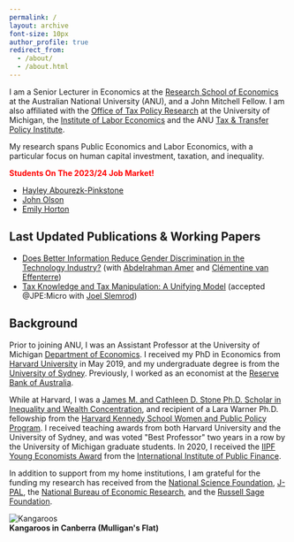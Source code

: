 ```yaml
---
permalink: /
layout: archive
font-size: 10px
author_profile: true
redirect_from: 
  - /about/
  - /about.html
---
```


I am a Senior Lecturer in Economics at the [Research School of Economics](https://rse.anu.edu.au/) at the Australian National University (ANU), and a John Mitchell Fellow.  I am also affiliated with the [Office of Tax Policy Research](https://rossweb.bus.umich.edu/otpr/) at the University of Michigan, the [Institute of Labor Economics](https://www.iza.org/person/21108/ashley-c-craig) and the ANU [Tax & Transfer Policy Institute](https://taxpolicy.crawford.anu.edu.au/taxpolicy-people/research-affiliates).

My research spans Public Economics and Labor Economics, with a particular focus on human capital investment, taxation, and inequality.


 **<font color=red>Students On The 2023/24 Job Market!</font>**
 - [Hayley Abourezk-Pinkstone](https://sites.google.com/view/hayley-abourezk-pinkstone)
 - [John Olson](https://www.johnsolson.com) 
 - [Emily Horton](https://www.emily-horton.com)

## Last Updated Publications & Working Papers
- [Does Better Information Reduce Gender Discrimination in the Technology Industry?](../../files/ACV.pdf) (with [Abdelrahman Amer](https://bfi.uchicago.edu/scholar/amer-abdelrahman/) and [Clémentine van Effenterre](https://sites.google.com/site/vaneffenterreclementine/home))
- [Tax Knowledge and Tax Manipulation: A Unifying Model](../../files/knowledge.pdf) (accepted @JPE:Micro with [Joel Slemrod](https://webuser.bus.umich.edu/jslemrod/))

## Background

Prior to joining ANU, I was an Assistant Professor at the University of Michigan [Department of Economics](https://lsa.umich.edu/econ). I received my PhD in Economics from [Harvard University](https://economics.harvard.edu/) in May 2019, and my undergraduate degree is from the [University of Sydney](https://www.sydney.edu.au/). Previously, I worked as an economist at the [Reserve Bank of Australia](https://www.rba.gov.au/).

While at Harvard, I was a [James M. and Cathleen D. Stone Ph.D. Scholar in Inequality and Wealth Concentration](https://inequality.hks.harvard.edu/fellowship-awards), and recipient of a Lara Warner Ph.D. fellowship from the [Harvard Kennedy School Women and Public Policy Program](https://www.hks.harvard.edu/centers/wappp). I received teaching awards from both Harvard University and the University of Sydney, and was voted "Best Professor" two years in a row by the University of Michigan graduate students. In 2020, I received the [IIPF Young Economists Award](https://www.iipf.org/yeaw.htm) from the [International Institute of Public Finance](https://www.iipf.org/index.htm).

In addition to support from my home institutions, I am grateful for the funding my research has received from the [National Science Foundation](https://www.nsf.gov), [J-PAL](https://www.povertyactionlab.org/na), the [National Bureau of Economic Research](https://www.nber.org), and the [Russell Sage Foundation](http://www.russellsage.org).

![Kangaroos](https://ashleycraig.com/images/IMG_1487.jpg "Kangaroos in Canberra (Mulligan's Flat)")
<br>**Kangaroos in Canberra (Mulligan's Flat)**
